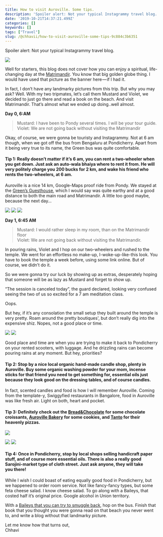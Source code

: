 ```yaml
---
title: How to visit Auroville. Some tips.
description: 'Spoiler alert: Not your typical Instagrammy travel blog.'
date: '2019-10-21T14:37:21.499Z'
categories: []
keywords: []
tags: ["Travel"]
slug: /@chhavii/how-to-visit-auroville-some-tips-9c884c3b6351
---
```


Spoiler alert: Not your typical Instagrammy travel blog.

![](https://cdn-images-1.medium.com/max/1200/1*7O7XJrctjLRJWgC1NEsE_w.jpeg)

Well for starters, this blog does not cover how you can enjoy a spiritual, life-changing day at the [Matrimandir](https://en.wikipedia.org/wiki/Matrimandir). You know that big golden globe thing. I would have used that picture as the banner here — if I had it.

In fact, I don’t have any landmarky pictures from this trip. But why you may ask? Well. With my two tripmates, let’s call them Mustard and Violet, we decided to just go there and read a book on the beach. And visit Matrimandir. That’s almost what we ended up doing..well almost.

**Day 0, 6:AM**

> Mustard: I have been to Pondy several times. I will be your tour guide.  
> Violet: We are not going back without visiting the Matrimandir

Okay, of course, we were gonna be touristy and Instagrammy. Not at 6 am though, when we got off the bus from Bengaluru at Pondicherry. Apart from it being very true to its name, the Green bus was quite comfortable.

#### **Tip 1:** Really doesn’t matter if it’s 6 am, you can rent a two-wheeler when you get down. Just ask an auto-wala bhaiya where to rent it from. He will very politely charge you 200 bucks for 2 km, and wake his friend who rents the two-wheelers, at 6 am.

Auroville is a nice 14 km, Google-Maps proof ride from Pondy. We stayed at the [Green’s Guesthouse](http://www.booking.com/Share-XwX7ckI), which I would say was quite earthy and at a good distance to both the main road and Matrimandir. A little too good maybe, because the next day…

![](https://cdn-images-1.medium.com/max/400/1*OwBLRxc6SHbf8rzNHCNwGw.jpeg)
![](https://cdn-images-1.medium.com/max/600/1*tbMk9Ah1mot_KPbPaE_X9Q.jpeg)
![](https://cdn-images-1.medium.com/max/600/1*SpKJddUnV3WGSqCSht3j8A.jpeg)

**Day 1, 6:45 AM**

> Mustard: I would rather sleep in my room, than on the Matrimandir floor  
> Violet: We are not going back without visiting the Matrimandir.

In pouring rains, Violet and I hop on our two-wheelers and rushed to the temple. We went for an effortless no make-up, I-woke-up-like-this look. You have to book the temple a week before, using some link online. But of course, we didn’t do it.

So we were gonna try our luck by showing up as extras, desperately hoping that someone will be as lazy as Mustard and forget to show up.

“The session is canceled today”, the guard declared, looking very confused seeing the two of us so excited for a 7 am meditation class.

Oops.

But hey, if it’s any consolation the small setup they built around the temple is very pretty. Roam around the pretty boutiques', but don’t really dig into the expensive shiz. Nopes, not a good place or time.

![](https://cdn-images-1.medium.com/max/600/1*Go4S0RCEXAvjJjYt82NGng.jpeg)
![](https://cdn-images-1.medium.com/max/600/1*LTaVN1E9Ap-gy6VTHroZHw.jpeg)

Good place and time are when you are trying to make it back to Pondicherry on your rented scooters, with luggage. And he drizzling rains can become pouring rains at any moment. But hey, priorities?

#### Tip 2: Stop by a nice local organic hand-made candle shop, plenty in Auroville. Buy some organic washing powder for your mom, incense sticks for that friend you need to get something for, essential oils just because they look good on the dressing tables, and of course candles.

In fact, scented candles and food is how I will remember Auroville. Coming from the template-y, Swiggyfied restaurants in Bangalore, food in Auroville was like fresh air. Light on both, heart and pocket.

#### Tip 3: Definitely check out the [Bread&Chocolate](https://www.zomato.com/puducherry/bread-chocolate-auroville) for some chocolate croissants, [Auroville Bakery](https://www.zomato.com/puducherry/auroville-bakery-auroville) for some cookies, and [Tanto](https://www.zomato.com/puducherry/tanto-auroville) for their heavenly pizzas.

![](https://cdn-images-1.medium.com/max/1200/1*UuNeoI3mpo1uemSbcDHAoA.jpeg)

![](https://cdn-images-1.medium.com/max/1000/1*tBj4iSkT8VRDG2cFp7K8bA.jpeg)
![](https://cdn-images-1.medium.com/max/400/1*QDA-bb8Lzz_5-Tq3CKhcOA.jpeg)

#### Tip 4: Once in Pondicherry, stop by local shops selling handicraft paper stuff, and of course more essential oils. There is also a really good Sarojini-market type of cloth street. Just ask anyone, they will take you there!

While I wish I could boast of eating equally good food in Pondicherry, but we happened to order room service. Not like fancy-fancy types, but some feta cheese salad. I know cheese salad. To go along with a Baileys, that costed half it’s original price. Google alcohol in Union territory.

With a [Baileys that you can try to smuggle back](https://www.quora.com/How-many-litres-bottles-of-alcohol-can-one-person-take-along-from-Pondicherry-to-Chennai-legally), hop on the bus. Finish that book that you thought you were gonna read on that beach you never went to, and write a blog without that landmarky picture.

Let me know how that turns out,  
Chhavi